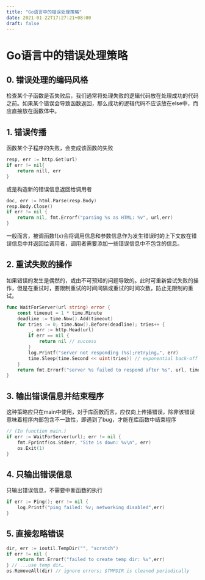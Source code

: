 ```yaml
---
title: "Go语言中的错误处理策略"
date: 2021-01-22T17:27:21+08:00
draft: false
---
```

# Go语言中的错误处理策略 

## 0. 错误处理的编码风格

检查某个子函数是否失败后，我们通常将处理失败的逻辑代码放在处理成功的代码之前。如果某个错误会导致函数返回，那么成功的逻辑代码不应该放在else中，而应直接放在函数体中。

## 1. 错误传播 

函数某个子程序的失败，会变成该函数的失败
```go
resp, err := http.Get(url) 
if err != nil{ 
    return nill, err
}
```

或是构造新的错误信息返回给调用者
```go
doc, err := html.Parse(resp.Body) 
resp.Body.Close() 
if err != nil { 
    return nil, fmt.Errorf("parsing %s as HTML: %v", url,err)
}
```

一般而言，被调函数f(x)会将调用信息和参数信息作为发生错误时的上下文放在错误信息中并返回给调用者，调用者需要添加一些错误信息中不包含的信息。

## 2. 重试失败的操作 

如果错误的发生是偶然的，或由不可预知的问题导致的。此时可重新尝试失败的操作，但是在重试时，要限制重试的时间间隔或重试的时间次数，防止无限制的重试。
```go
func WaitForServer(url string) error { 
    const timeout = 1 * time.Minute 
    deadline := time.Now().Add(timeout) 
    for tries := 0; time.Now().Before(deadline); tries++ {
        _, err := http.Head(url) 
        if err == nil {
            return nil // success
        } 
        log.Printf("server not responding (%s);retrying…", err) 
        time.Sleep(time.Second << uint(tries)) // exponential back-off
    } 
    return fmt.Errorf("server %s failed to respond after %s", url, timeout)
}
```

## 3. 输出错误信息并结束程序 

这种策略应只在main中使用，对于库函数而言，应仅向上传播错误，除非该错误意味着程序内部包含不一致性，即遇到了bug，才能在库函数中结束程序
```go
// (In function main.) 
if err := WaitForServer(url); err != nil { 
    fmt.Fprintf(os.Stderr, "Site is down: %v\n", err) 
    os.Exit(1)
}
```


## 4. 只输出错误信息 

只输出错误信息，不需要中断函数的执行
```go
if err := Ping(); err != nil { 
    log.Printf("ping failed: %v; networking disabled",err)
}
```

## 5. 直接忽略错误 

```go
dir, err := ioutil.TempDir("", "scratch")
if err != nil { 
    return fmt.Errorf("failed to create temp dir: %v",err)
} // ...use temp dir… 
os.RemoveAll(dir) // ignore errors; $TMPDIR is cleaned periodically
```
